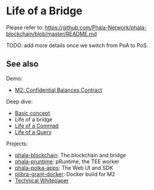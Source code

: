# Life of a Bridge

Please refer to: <https://github.com/Phala-Network/phala-blockchain/blob/master/README.md>

TODO: add more details once we switch from PoA to PoS.

## See also

Demo:

- [M2: Confidential Balances Contract](./balances.md)

Deep dive:

- [Basic concept](./basic-concept.md)
- Life of a bridge
- [Life of a Commad](./life-of-a-command.md)
- [Life of a Query](./life-of-a-query.md)

Projects:

- [phala-blockchain](https://github.com/Phala-Network/phala-blockchain): The blockchain and bridge
- [phala-pruntime](https://github.com/Phala-Network/phala-pruntime): pRuntime, the TEE worker
- [phala-polka-apps](https://github.com/Phala-Network/phala-polka-apps): The Web UI and SDK
- [plibra-grant-docker](https://github.com/Phala-Network/plibra-grant-docker): Docker build for M2
- [Technical Whitepaper](https://github.com/Phala-Network/Whitepaper)

